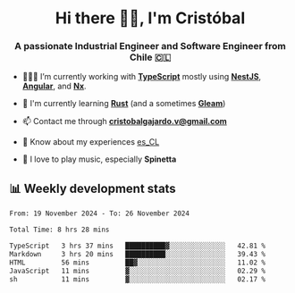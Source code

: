 <h1 align="center">Hi there ✌🏻, I'm Cristóbal</h1>
<h3 align="center">A passionate Industrial Engineer and Software Engineer from Chile 🇨🇱</h3>

- 🧑🏻‍💻 I’m currently working with **[TypeScript](https://www.typescriptlang.org)** mostly using **[NestJS](https://nestjs.com)**, **[Angular](https://angular.io)**, and **[Nx](https://nx.dev)**.

- 🌱 I'm currently learning **[Rust](https://www.rust-lang.org)** (and a sometimes **[Gleam](https://gleam.run/)**)

- 📫 Contact me through **cristobalgajardo.v@gmail.com**

- 📄 Know about my experiences [es_CL](https://bit.ly/cv-cristobal-gajardo)

- 🎸 I love to play music, especially **Spinetta**

## 📊 Weekly development stats

<!--START_SECTION:waka-->

```txt
From: 19 November 2024 - To: 26 November 2024

Total Time: 8 hrs 28 mins

TypeScript   3 hrs 37 mins   ██████████▓░░░░░░░░░░░░░░   42.81 %
Markdown     3 hrs 20 mins   ██████████░░░░░░░░░░░░░░░   39.43 %
HTML         56 mins         ██▓░░░░░░░░░░░░░░░░░░░░░░   11.02 %
JavaScript   11 mins         ▓░░░░░░░░░░░░░░░░░░░░░░░░   02.29 %
sh           11 mins         ▓░░░░░░░░░░░░░░░░░░░░░░░░   02.17 %
```

<!--END_SECTION:waka-->
